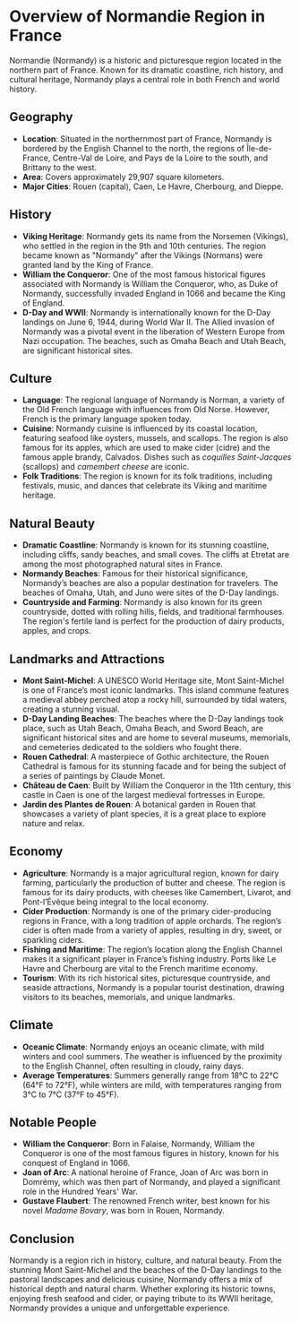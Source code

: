 # Overview of Normandie Region in France

Normandie (Normandy) is a historic and picturesque region located in the northern part of France. Known for its dramatic coastline, rich history, and cultural heritage, Normandy plays a central role in both French and world history.

## Geography
- **Location**: Situated in the northernmost part of France, Normandy is bordered by the English Channel to the north, the regions of Île-de-France, Centre-Val de Loire, and Pays de la Loire to the south, and Brittany to the west.
- **Area**: Covers approximately 29,907 square kilometers.
- **Major Cities**: Rouen (capital), Caen, Le Havre, Cherbourg, and Dieppe.

## History
- **Viking Heritage**: Normandy gets its name from the Norsemen (Vikings), who settled in the region in the 9th and 10th centuries. The region became known as "Normandy" after the Vikings (Normans) were granted land by the King of France.
- **William the Conqueror**: One of the most famous historical figures associated with Normandy is William the Conqueror, who, as Duke of Normandy, successfully invaded England in 1066 and became the King of England.
- **D-Day and WWII**: Normandy is internationally known for the D-Day landings on June 6, 1944, during World War II. The Allied invasion of Normandy was a pivotal event in the liberation of Western Europe from Nazi occupation. The beaches, such as Omaha Beach and Utah Beach, are significant historical sites.

## Culture
- **Language**: The regional language of Normandy is Norman, a variety of the Old French language with influences from Old Norse. However, French is the primary language spoken today.
- **Cuisine**: Normandy cuisine is influenced by its coastal location, featuring seafood like oysters, mussels, and scallops. The region is also famous for its apples, which are used to make cider (cidre) and the famous apple brandy, Calvados. Dishes such as *coquilles Saint-Jacques* (scallops) and *camembert cheese* are iconic.
- **Folk Traditions**: The region is known for its folk traditions, including festivals, music, and dances that celebrate its Viking and maritime heritage.

## Natural Beauty
- **Dramatic Coastline**: Normandy is known for its stunning coastline, including cliffs, sandy beaches, and small coves. The cliffs at Etretat are among the most photographed natural sites in France.
- **Normandy Beaches**: Famous for their historical significance, Normandy’s beaches are also a popular destination for travelers. The beaches of Omaha, Utah, and Juno were sites of the D-Day landings.
- **Countryside and Farming**: Normandy is also known for its green countryside, dotted with rolling hills, fields, and traditional farmhouses. The region's fertile land is perfect for the production of dairy products, apples, and crops.

## Landmarks and Attractions
- **Mont Saint-Michel**: A UNESCO World Heritage site, Mont Saint-Michel is one of France’s most iconic landmarks. This island commune features a medieval abbey perched atop a rocky hill, surrounded by tidal waters, creating a stunning visual.
- **D-Day Landing Beaches**: The beaches where the D-Day landings took place, such as Utah Beach, Omaha Beach, and Sword Beach, are significant historical sites and are home to several museums, memorials, and cemeteries dedicated to the soldiers who fought there.
- **Rouen Cathedral**: A masterpiece of Gothic architecture, the Rouen Cathedral is famous for its stunning facade and for being the subject of a series of paintings by Claude Monet.
- **Château de Caen**: Built by William the Conqueror in the 11th century, this castle in Caen is one of the largest medieval fortresses in Europe.
- **Jardin des Plantes de Rouen**: A botanical garden in Rouen that showcases a variety of plant species, it is a great place to explore nature and relax.

## Economy
- **Agriculture**: Normandy is a major agricultural region, known for dairy farming, particularly the production of butter and cheese. The region is famous for its dairy products, with cheeses like Camembert, Livarot, and Pont-l’Évêque being integral to the local economy.
- **Cider Production**: Normandy is one of the primary cider-producing regions in France, with a long tradition of apple orchards. The region’s cider is often made from a variety of apples, resulting in dry, sweet, or sparkling ciders.
- **Fishing and Maritime**: The region’s location along the English Channel makes it a significant player in France’s fishing industry. Ports like Le Havre and Cherbourg are vital to the French maritime economy.
- **Tourism**: With its rich historical sites, picturesque countryside, and seaside attractions, Normandy is a popular tourist destination, drawing visitors to its beaches, memorials, and unique landmarks.

## Climate
- **Oceanic Climate**: Normandy enjoys an oceanic climate, with mild winters and cool summers. The weather is influenced by the proximity to the English Channel, often resulting in cloudy, rainy days.
- **Average Temperatures**: Summers generally range from 18°C to 22°C (64°F to 72°F), while winters are mild, with temperatures ranging from 3°C to 7°C (37°F to 45°F).

## Notable People
- **William the Conqueror**: Born in Falaise, Normandy, William the Conqueror is one of the most famous figures in history, known for his conquest of England in 1066.
- **Joan of Arc**: A national heroine of France, Joan of Arc was born in Domrémy, which was then part of Normandy, and played a significant role in the Hundred Years' War.
- **Gustave Flaubert**: The renowned French writer, best known for his novel *Madame Bovary*, was born in Rouen, Normandy.

## Conclusion
Normandy is a region rich in history, culture, and natural beauty. From the stunning Mont Saint-Michel and the beaches of the D-Day landings to the pastoral landscapes and delicious cuisine, Normandy offers a mix of historical depth and natural charm. Whether exploring its historic towns, enjoying fresh seafood and cider, or paying tribute to its WWII heritage, Normandy provides a unique and unforgettable experience.
